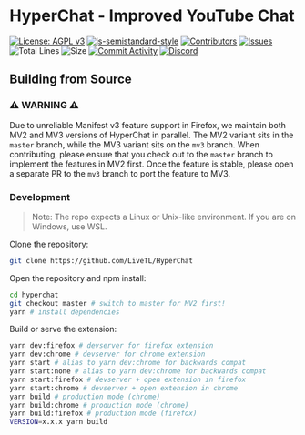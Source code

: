 # HyperChat - Improved YouTube Chat

[![License: AGPL v3](https://img.shields.io/badge/License-AGPL%20v3-blue.svg)](https://www.gnu.org/licenses/agpl-3.0)
[![js-semistandard-style](https://img.shields.io/badge/code%20style-semistandard-brightgreen.svg)](https://github.com/standard/semistandard)
[![Contributors](https://img.shields.io/github/contributors/LiveTL/HyperChat)](https://github.com/LiveTL/HyperChat/contributors)
[![Issues](https://img.shields.io/github/issues/LiveTL/HyperChat)](https://github.com/LiveTL/HyperChat/issues)
![Total Lines](https://img.shields.io/tokei/lines/github/LiveTL/HyperChat)
![Size](https://img.shields.io/github/repo-size/LiveTL/HyperChat)
[![Commit Activity](https://img.shields.io/github/commit-activity/w/LiveTL/HyperChat)](https://github.com/LiveTL/HyperChat/commits/)
[![Discord](https://img.shields.io/discord/780938154437640232.svg?label=&logo=discord&logoColor=ffffff&color=7389D8&labelColor=6A7EC2)](https://discord.gg/uJrV3tmthg)

## Building from Source

### ⚠️ WARNING ⚠️

Due to unreliable Manifest v3 feature support in Firefox, we maintain both MV2 and MV3 versions of HyperChat in parallel. The MV2 variant sits in the `master` branch, while the MV3 variant sits on the `mv3` branch. When contributing, please ensure that you check out to the `master` branch to implement the features in MV2 first. Once the feature is stable, please open a separate PR to the `mv3` branch to port the feature to MV3.

### Development

> Note: The repo expects a Linux or Unix-like environment. If you are on Windows, use WSL.

Clone the repository:

```bash
git clone https://github.com/LiveTL/HyperChat
```

Open the repository and npm install:

```bash
cd hyperchat
git checkout master # switch to master for MV2 first!
yarn # install dependencies
```

Build or serve the extension:

```bash
yarn dev:firefox # devserver for firefox extension
yarn dev:chrome # devserver for chrome extension
yarn start # alias to yarn dev:chrome for backwards compat
yarn start:none # alias to yarn dev:chrome for backwards compat
yarn start:firefox # devserver + open extension in firefox
yarn start:chrome # devserver + open extension in chrome
yarn build # production mode (chrome)
yarn build:chrome # production mode (chrome)
yarn build:firefox # production mode (firefox)
VERSION=x.x.x yarn build
```
